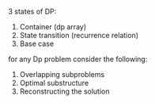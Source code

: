3 states of DP:
1. Container (dp array)
2. State transition (recurrence relation)
3. Base case


for any Dp problem consider the following:
1. Overlapping subproblems
2. Optimal substructure
3. Reconstructing the solution
